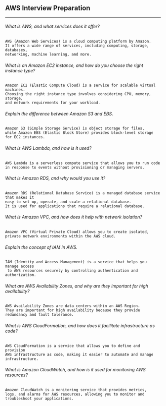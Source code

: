 ## AWS Interview Preparation

-------------------------------------------------------------------
###### What is AWS, and what services does it offer?

```
AWS (Amazon Web Services) is a cloud computing platform by Amazon. 
It offers a wide range of services, including computing, storage, databases, 
networking, machine learning, and more.
```

######  What is an Amazon EC2 instance, and how do you choose the right instance type?

```
Amazon EC2 (Elastic Compute Cloud) is a service for scalable virtual machines. 
Choosing the right instance type involves considering CPU, memory, storage, 
and network requirements for your workload.
```

###### Explain the difference between Amazon S3 and EBS.

```
Amazon S3 (Simple Storage Service) is object storage for files, 
while Amazon EBS (Elastic Block Store) provides block-level storage for EC2 instances.
```

###### What is AWS Lambda, and how is it used?

```
AWS Lambda is a serverless compute service that allows you to run code 
in response to events without provisioning or managing servers.
```

###### What is Amazon RDS, and why would you use it?

```
Amazon RDS (Relational Database Service) is a managed database service that makes it 
easy to set up, operate, and scale a relational database. 
It is used for applications that require a relational database.
```

###### What is Amazon VPC, and how does it help with network isolation?

```
Amazon VPC (Virtual Private Cloud) allows you to create isolated, 
private network environments within the AWS cloud.
```

###### Explain the concept of IAM in AWS.
```
IAM (Identity and Access Management) is a service that helps you manage access
 to AWS resources securely by controlling authentication and authorization.
```

###### What are AWS Availability Zones, and why are they important for high availability?

```
AWS Availability Zones are data centers within an AWS Region. 
They are important for high availability because they provide redundancy and fault tolerance.
```

###### What is AWS CloudFormation, and how does it facilitate infrastructure as code?

```
AWS CloudFormation is a service that allows you to define and provision 
AWS infrastructure as code, making it easier to automate and manage infrastructure.
```

###### What is Amazon CloudWatch, and how is it used for monitoring AWS resources?

```
Amazon CloudWatch is a monitoring service that provides metrics, 
logs, and alarms for AWS resources, allowing you to monitor and troubleshoot your applications.
```